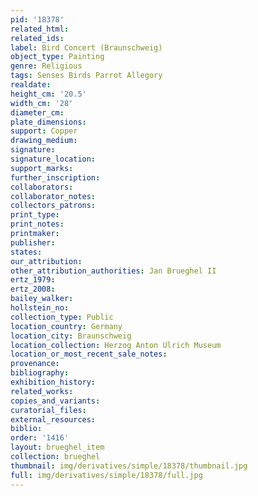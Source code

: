 ```yaml
---
pid: '18378'
related_html: 
related_ids: 
label: Bird Concert (Braunschweig)
object_type: Painting
genre: Religious
tags: Senses Birds Parrot Allegory
realdate: 
height_cm: '20.5'
width_cm: '28'
diameter_cm: 
plate_dimensions: 
support: Copper
drawing_medium: 
signature: 
signature_location: 
support_marks: 
further_inscription: 
collaborators: 
collaborator_notes: 
collectors_patrons: 
print_type: 
print_notes: 
printmaker: 
publisher: 
states: 
our_attribution: 
other_attribution_authorities: Jan Brueghel II
ertz_1979: 
ertz_2008: 
bailey_walker: 
hollstein_no: 
collection_type: Public
location_country: Germany
location_city: Braunschweig
location_collection: Herzog Anton Ulrich Museum
location_or_most_recent_sale_notes: 
provenance: 
bibliography: 
exhibition_history: 
related_works: 
copies_and_variants: 
curatorial_files: 
external_resources: 
biblio: 
order: '1416'
layout: brueghel_item
collection: brueghel
thumbnail: img/derivatives/simple/18378/thumbnail.jpg
full: img/derivatives/simple/18378/full.jpg
---
```

